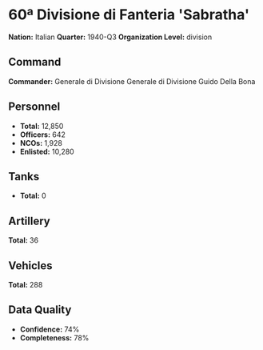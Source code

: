 # 60ª Divisione di Fanteria 'Sabratha'

**Nation:** Italian
**Quarter:** 1940-Q3
**Organization Level:** division

## Command

**Commander:** Generale di Divisione Generale di Divisione Guido Della Bona

## Personnel

- **Total:** 12,850
- **Officers:** 642
- **NCOs:** 1,928
- **Enlisted:** 10,280

## Tanks

- **Total:** 0

## Artillery

**Total:** 36

## Vehicles

**Total:** 288

## Data Quality

- **Confidence:** 74%
- **Completeness:** 78%
